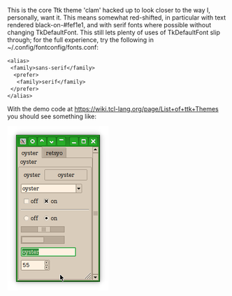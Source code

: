 This is the core Ttk theme 'clam' hacked up to look closer to the way I,
personally, want it. This means somewhat red-shifted, in particular with text
rendered black-on-#fef1e1, and with serif fonts where possible without changing
TkDefaultFont. This still lets plenty of uses of TkDefaultFont slip through; for
the full experience, try the following in ~/.config/fontconfig/fonts.conf:

```
<alias>
 <family>sans-serif</family>
  <prefer>
   <family>serif</family>
 </prefer>
</alias>
```

With the demo code at <https://wiki.tcl-lang.org/page/List+of+ttk+Themes>
you should see something like:

![demo screenshot](demo.png)
